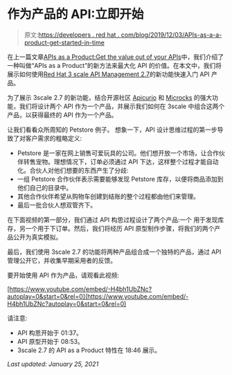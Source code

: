 # 作为产品的 API:立即开始

> 原文:[https://developers . red hat . com/blog/2019/12/03/APIs-as-a-a-product-get-started-in-time](https://developers.redhat.com/blog/2019/12/03/apis-as-a-product-get-started-in-no-time)

在上一篇文章[APIs as a Product:Get the value out of your APIs](https://developers.redhat.com/blog/2019/12/02/apis-as-a-product-get-the-value-out-of-your-apis/)中，我们介绍了一种叫做“APIs as a Product”的新方法来最大化 API 的价值。在本文中，我们将展示如何使用[Red Hat 3 scale API Management 2.7](https://developers.redhat.com/products/3scale/overview)的新功能快速入门 API 产品。

为了展示 3scale 2.7 的新功能，结合开源社区 [Apicurio](https://www.apicur.io/) 和 [Microcks](http://microcks.github.io/) 的强大功能，我们将设计两个 API 作为一个产品，并展示我们如何在 3scale 中组合这两个产品，以获得最终的 API 作为一个产品。

让我们看看众所周知的 Petstore 例子。 想象一下，API 设计思维过程的第一步导致了对客户需求的粗略定义:

*   Petstore 是一家在网上销售可爱玩具的公司。他们想开放一个市场，让合作伙伴转售宠物。理想情况下，订单必须通过 API 下达，这样整个过程才能自动化。合伙人对他们想要的东西产生了分歧:
*   一组 Petstore 合作伙伴表示需要能够发现 Petstore 库存，以便将商品添加到他们自己的目录中。
*   其他合作伙伴希望从购物车创建到结账的整个过程都由他们来管理。
*   最后一批合伙人想双管齐下。

在下面视频的第一部分，我们通过 API 构思过程设计了两个产品:一个 用于发现库存，另一个用于下订单。然后，我们将经历 API 原型制作步骤，将我们的两个产品公开为真实模拟。

最后，我们使用 3scale 2.7 的功能将两种产品组合成一个独特的产品，通过 API 管理公开它，并收集早期采用者的反馈。

要开始使用 API 作为产品，请观看此视频:

[https://www.youtube.com/embed/-H4bh1UbZNc?autoplay=0&start=0&rel=0](https://www.youtube.com/embed/-H4bh1UbZNc?autoplay=0&start=0&rel=0)

请注意:

*   API 构思开始于 01:37。
*   API 原型开始于 08:53。
*   3scale 2.7 的 API as a Product 特性在 18:46 展示。

*Last updated: January 25, 2021*
